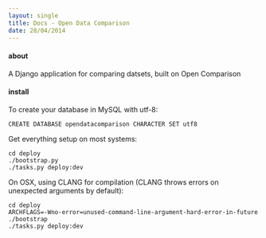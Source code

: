 ```yaml
---
layout: single
title: Docs - Open Data Comparison
date: 28/04/2014
---
```

#### about

A Django application for comparing datsets, built on Open Comparison


#### install

To create your database in MySQL with utf-8:

    CREATE DATABASE opendatacomparison CHARACTER SET utf8

Get everything setup on most systems:

    cd deploy
    ./bootstrap.py
    ./tasks.py deploy:dev

On OSX, using CLANG for compilation (CLANG throws errors on unexpected arguments by default):

    cd deploy
    ARCHFLAGS=-Wno-error=unused-command-line-argument-hard-error-in-future ./bootstrap
    ./tasks.py deploy:dev
